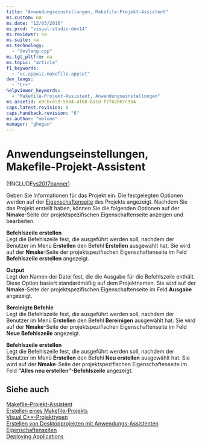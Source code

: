 ```yaml
---
title: "Anwendungseinstellungen, Makefile-Projekt-Assistent"
ms.custom: na
ms.date: "12/03/2016"
ms.prod: "visual-studio-dev14"
ms.reviewer: na
ms.suite: na
ms.technology: 
  - "devlang-cpp"
ms.tgt_pltfrm: na
ms.topic: "article"
f1_keywords: 
  - "vc.appwiz.makefile.appset"
dev_langs: 
  - "C++"
helpviewer_keywords: 
  - "Makefile-Projekt-Assistent, Anwendungseinstellungen"
ms.assetid: e0cbce59-5984-4f68-8a1d-f7fb2007c9b4
caps.latest.revision: 6
caps.handback.revision: "6"
ms.author: "mblome"
manager: "ghogen"
---
```

# Anwendungseinstellungen, Makefile-Projekt-Assistent
[!INCLUDE[vs2017banner](../assembler/inline/includes/vs2017banner.md)]

Geben Sie Informationen für das Projekt ein.  Die festgelegten Optionen werden auf der [Eigenschaftenseite](../ide/working-with-project-properties.md) des Projekts angezeigt.  Nachdem Sie das Projekt erstellt haben, können Sie die folgenden Optionen auf der **Nmake**\-Seite der projektspezifischen Eigenschaftenseite anzeigen und bearbeiten.  
  
 **Befehlszeile erstellen**  
 Legt die Befehlszeile fest, die ausgeführt werden soll, nachdem der Benutzer im Menü **Erstellen** den Befehl **Erstellen** ausgewählt hat.  Sie wird auf der **Nmake**\-Seite der projektspezifischen Eigenschaftenseite im Feld **Befehlszeile erstellen** angezeigt.  
  
 **Output**  
 Legt den Namen der Datei fest, die die Ausgabe für die Befehlszeile enthält.  Diese Option basiert standardmäßig auf dem Projektnamen.  Sie wird auf der **Nmake**\-Seite der projektspezifischen Eigenschaftenseite im Feld **Ausgabe** angezeigt.  
  
 **Bereinigte Befehle**  
 Legt die Befehlszeile fest, die ausgeführt werden soll, nachdem der Benutzer im Menü **Erstellen** den Befehl **Bereinigen** ausgewählt hat.  Sie wird auf der **Nmake**\-Seite der projektspezifischen Eigenschaftenseite im Feld **Neue Befehlszeile** angezeigt.  
  
 **Befehlszeile erstellen**  
 Legt die Befehlszeile fest, die ausgeführt werden soll, nachdem der Benutzer im Menü **Erstellen** den Befehl **Neu erstellen** ausgewählt hat.  Sie wird auf der **Nmake**\-Seite der projektspezifischen Eigenschaftenseite im Feld **"Alles neu erstellen"\-Befehlszeile** angezeigt.  
  
## Siehe auch  
 [Makefile\-Projekt\-Assistent](../ide/makefile-project-wizard.md)   
 [Erstellen eines Makefile\-Projekts](../ide/creating-a-makefile-project.md)   
 [Visual C\+\+\-Projekttypen](../ide/visual-cpp-project-types.md)   
 [Erstellen von Desktopprojekten mit Anwendungs\-Assistenten](../ide/creating-desktop-projects-by-using-application-wizards.md)   
 [Eigenschaftenseiten](../ide/property-pages-visual-cpp.md)   
 [Deploying Applications](assetId:///4ff8881d-0daf-47e7-bfe7-774c625031b4)